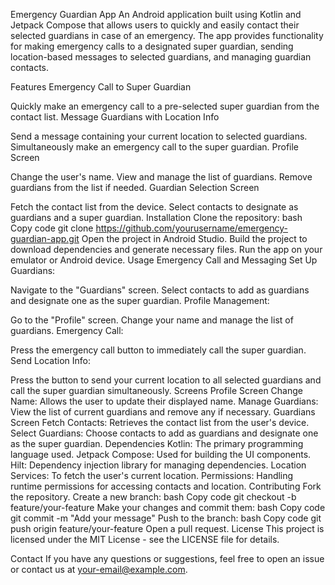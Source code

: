 Emergency Guardian App
An Android application built using Kotlin and Jetpack Compose that allows users to quickly and easily contact their selected guardians in case of an emergency. The app provides functionality for making emergency calls to a designated super guardian, sending location-based messages to selected guardians, and managing guardian contacts.

Features
Emergency Call to Super Guardian

Quickly make an emergency call to a pre-selected super guardian from the contact list.
Message Guardians with Location Info

Send a message containing your current location to selected guardians.
Simultaneously make an emergency call to the super guardian.
Profile Screen

Change the user's name.
View and manage the list of guardians.
Remove guardians from the list if needed.
Guardian Selection Screen

Fetch the contact list from the device.
Select contacts to designate as guardians and a super guardian.
Installation
Clone the repository:
bash
Copy code
git clone https://github.com/yourusername/emergency-guardian-app.git
Open the project in Android Studio.
Build the project to download dependencies and generate necessary files.
Run the app on your emulator or Android device.
Usage
Emergency Call and Messaging
Set Up Guardians:

Navigate to the "Guardians" screen.
Select contacts to add as guardians and designate one as the super guardian.
Profile Management:

Go to the "Profile" screen.
Change your name and manage the list of guardians.
Emergency Call:

Press the emergency call button to immediately call the super guardian.
Send Location Info:

Press the button to send your current location to all selected guardians and call the super guardian simultaneously.
Screens
Profile Screen
Change Name: Allows the user to update their displayed name.
Manage Guardians: View the list of current guardians and remove any if necessary.
Guardians Screen
Fetch Contacts: Retrieves the contact list from the user's device.
Select Guardians: Choose contacts to add as guardians and designate one as the super guardian.
Dependencies
Kotlin: The primary programming language used.
Jetpack Compose: Used for building the UI components.
Hilt: Dependency injection library for managing dependencies.
Location Services: To fetch the user's current location.
Permissions: Handling runtime permissions for accessing contacts and location.
Contributing
Fork the repository.
Create a new branch:
bash
Copy code
git checkout -b feature/your-feature
Make your changes and commit them:
bash
Copy code
git commit -m "Add your message"
Push to the branch:
bash
Copy code
git push origin feature/your-feature
Open a pull request.
License
This project is licensed under the MIT License - see the LICENSE file for details.

Contact
If you have any questions or suggestions, feel free to open an issue or contact us at your-email@example.com.
